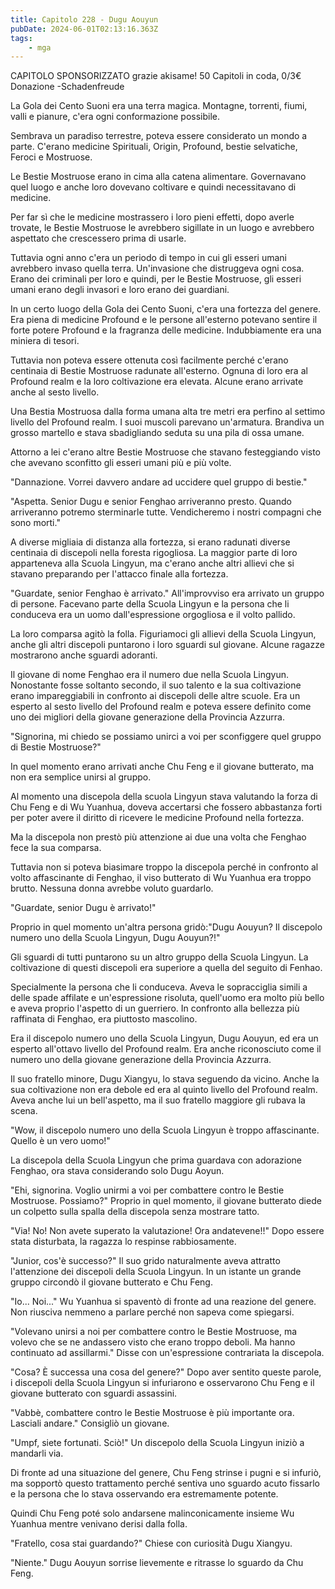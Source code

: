 ```yaml
---
title: Capitolo 228 - Dugu Aouyun                
pubDate: 2024-06-01T02:13:16.363Z
tags:
    - mga
---
```

                
CAPITOLO SPONSORIZZATO grazie akisame!
50 Capitoli in coda, 0/3€ Donazione
-Schadenfreude


La Gola dei Cento Suoni era una terra magica. Montagne, torrenti, fiumi, valli e pianure, c'era ogni conformazione possibile.


Sembrava un paradiso terrestre, poteva essere considerato un mondo a parte. C'erano medicine Spirituali, Origin, Profound, bestie selvatiche, Feroci e Mostruose.


Le Bestie Mostruose erano in cima alla catena alimentare. Governavano quel luogo e anche loro dovevano coltivare e quindi necessitavano di medicine.


Per far sì che le medicine mostrassero i loro pieni effetti, dopo averle trovate, le Bestie Mostruose le avrebbero sigillate in un luogo e avrebbero aspettato che crescessero prima di usarle.


Tuttavia ogni anno c'era un periodo di tempo in cui gli esseri umani avrebbero invaso quella terra. Un'invasione che distruggeva ogni cosa. Erano dei criminali per loro e quindi, per le Bestie Mostruose, gli esseri umani erano degli invasori e loro erano dei guardiani.


In un certo luogo della Gola dei Cento Suoni, c'era una fortezza del genere. Era piena di medicine Profound e le persone all'esterno potevano sentire il forte potere Profound e la fragranza delle medicine. Indubbiamente era una miniera di tesori.


Tuttavia non poteva essere ottenuta così facilmente perché c'erano centinaia di Bestie Mostruose radunate all'esterno. Ognuna di loro era al Profound realm e la loro coltivazione era elevata. Alcune erano arrivate anche al sesto livello.


Una Bestia Mostruosa dalla forma umana alta tre metri era perfino al settimo livello del Profound realm. I suoi muscoli parevano un'armatura. Brandiva un grosso martello e stava sbadigliando seduta su una pila di ossa umane.


Attorno a lei c'erano altre Bestie Mostruose che stavano festeggiando visto che avevano sconfitto gli esseri umani più e più volte.


"Dannazione. Vorrei davvero andare ad uccidere quel gruppo di bestie."


"Aspetta. Senior Dugu e senior Fenghao arriveranno presto. Quando arriveranno potremo sterminarle tutte. Vendicheremo i nostri compagni che sono morti."


A diverse migliaia di distanza alla fortezza, si erano radunati diverse centinaia di discepoli nella foresta rigogliosa. La maggior parte di loro apparteneva alla Scuola Lingyun, ma c'erano anche altri allievi che si stavano preparando per l'attacco finale alla fortezza.


"Guardate, senior Fenghao è arrivato." All'improvviso era arrivato un gruppo di persone. Facevano parte della Scuola Lingyun e la persona che li conduceva era un uomo dall'espressione orgogliosa e il volto pallido.


La loro comparsa agitò la folla. Figuriamoci gli allievi della Scuola Lingyun, anche gli altri discepoli puntarono i loro sguardi sul giovane. Alcune ragazze mostrarono anche sguardi adoranti.


Il giovane di nome Fenghao era il numero due nella Scuola Lingyun.
Nonostante fosse soltanto secondo, il suo talento e la sua coltivazione erano impareggiabili in confronto ai discepoli delle altre scuole. Era un esperto al sesto livello del Profound realm e poteva essere definito come uno dei migliori della giovane generazione della Provincia Azzurra.


"Signorina, mi chiedo se possiamo unirci a voi per sconfiggere quel gruppo di Bestie Mostruose?"


In quel momento erano arrivati anche Chu Feng e il giovane butterato, ma non era semplice unirsi al gruppo.


Al momento una discepola della scuola Lingyun stava valutando la forza di Chu Feng e di Wu Yuanhua, doveva accertarsi che fossero abbastanza forti per poter avere il diritto di ricevere le medicine Profound nella fortezza.


Ma la discepola non prestò più attenzione ai due una volta che Fenghao fece la sua comparsa.


Tuttavia non si poteva biasimare troppo la discepola perché in confronto al volto affascinante di Fenghao, il viso butterato di Wu Yuanhua era troppo brutto. Nessuna donna avrebbe voluto guardarlo.


"Guardate, senior Dugu è arrivato!"


Proprio in quel momento un'altra persona gridò:"Dugu Aouyun? Il discepolo numero uno della Scuola Lingyun, Dugu Aouyun?!"


Gli sguardi di tutti puntarono su un altro gruppo della Scuola Lingyun. La coltivazione di questi discepoli era superiore a quella del seguito di Fenhao.


Specialmente la persona che li conduceva. Aveva le sopracciglia simili a delle spade affilate e un'espressione risoluta, quell'uomo era molto più bello e aveva proprio l'aspetto di un guerriero. In confronto alla bellezza più raffinata di Fenghao, era piuttosto mascolino.


Era il discepolo numero uno della Scuola Lingyun, Dugu Aouyun, ed era un esperto all'ottavo livello del Profound realm. Era anche riconosciuto come il numero uno della giovane generazione della Provincia Azzurra.


Il suo fratello minore, Dugu Xiangyu, lo stava seguendo da vicino. Anche la sua coltivazione non era debole ed era al quinto livello del Profound realm. Aveva anche lui un bell'aspetto, ma il suo fratello maggiore gli rubava la scena.


"Wow, il discepolo numero uno della Scuola Lingyun è troppo affascinante. Quello è un vero uomo!"


La discepola della Scuola Lingyun che prima guardava con adorazione Fenghao, ora stava considerando solo Dugu Aoyun.


"Ehi, signorina. Voglio unirmi a voi per combattere contro le Bestie Mostruose. Possiamo?" Proprio in quel momento, il giovane butterato diede un colpetto sulla spalla della discepola senza mostrare tatto.


"Via! No! Non avete superato la valutazione! Ora andatevene!!" Dopo essere stata disturbata, la ragazza lo respinse rabbiosamente.


"Junior, cos'è successo?" Il suo grido naturalmente aveva attratto l'attenzione dei discepoli della Scuola Lingyun.
In un istante un grande gruppo circondò il giovane butterato e Chu Feng.


"Io... Noi..." Wu Yuanhua si spaventò di fronte ad una reazione del genere. Non riusciva nemmeno a parlare perché non sapeva come spiegarsi.


"Volevano unirsi a noi per combattere contro le Bestie Mostruose, ma volevo che se ne andassero visto che erano troppo deboli. Ma hanno continuato ad assillarmi." Disse con un'espressione contrariata la discepola.


"Cosa? È successa una cosa del genere?" Dopo aver sentito queste parole, i discepoli della Scuola Lingyun si infuriarono e osservarono Chu Feng e il giovane butterato con sguardi assassini.


"Vabbè, combattere contro le Bestie Mostruose è più importante ora. Lasciali andare." Consigliò un giovane.


"Umpf, siete fortunati. Sciò!" Un discepolo della Scuola Lingyun iniziò a mandarli via.


Di fronte ad una situazione del genere, Chu Feng strinse i pugni e si infuriò, ma sopportò questo trattamento perché sentiva uno sguardo acuto fissarlo e la persona che lo stava osservando era estremamente potente.


Quindi Chu Feng poté solo andarsene malinconicamente insieme Wu Yuanhua mentre venivano derisi dalla folla.


"Fratello, cosa stai guardando?" Chiese con curiosità Dugu Xiangyu.


"Niente." Dugu Aouyun sorrise lievemente e ritrasse lo sguardo da Chu Feng.



